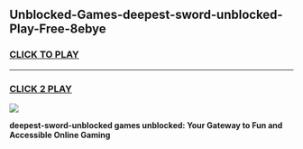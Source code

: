
## Unblocked-Games-deepest-sword-unblocked-Play-Free-8ebye
<h3>
<a href="https://premium76.site?title=deepest-sword-unblocked&ref=20M">CLICK TO PLAY</a></h3>
<hr>

<h3>
<a href="https://premium76.site?title=deepest-sword-unblocked&ref=20M">CLICK 2 PLAY</a>
  
</h3>

<a href="https://premium76.site?title=deepest-sword-unblocked&ref=19M"><img src="https://clearcache.store/games.png"></a>


**deepest-sword-unblocked games unblocked: Your Gateway to Fun and Accessible Online Gaming**
